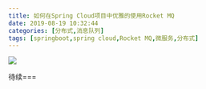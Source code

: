 ```yaml
---
title: 如何在Spring Cloud项目中优雅的使用Rocket MQ
date: 2019-08-19 10:32:44
categories: [分布式,消息队列]
tags: [springboot,spring cloud,Rocket MQ,微服务,分布式]
---
```


![](fm.png)
<!--more-->

待续===